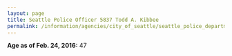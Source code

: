 ```yaml
---
layout: page
title: Seattle Police Officer 5837 Todd A. Kibbee
permalink: /information/agencies/city_of_seattle/seattle_police_department/copbook/5837/
---
```


**Age as of Feb. 24, 2016:** 47
